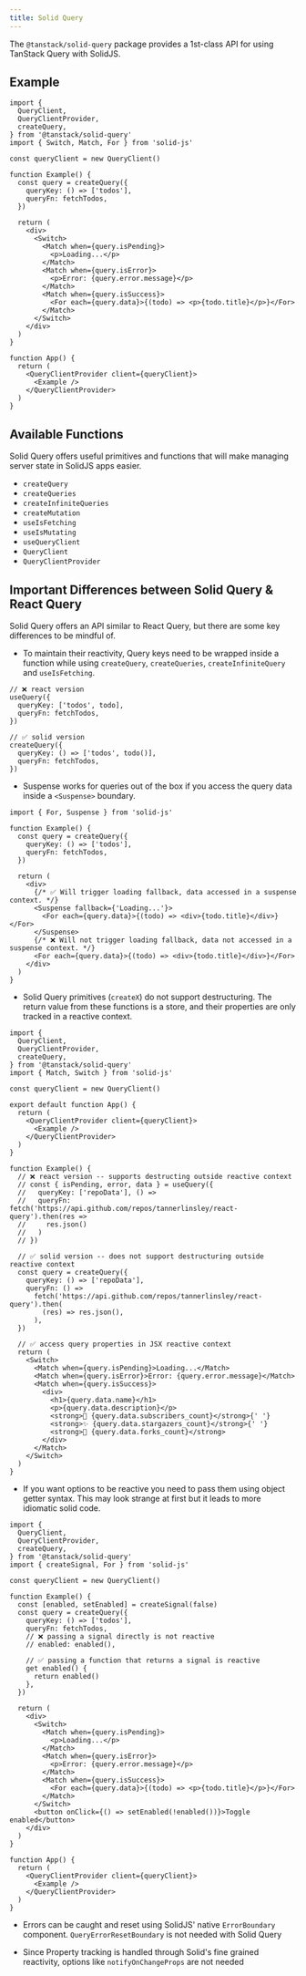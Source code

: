 ```yaml
---
title: Solid Query
---
```


The `@tanstack/solid-query` package provides a 1st-class API for using TanStack Query with SolidJS.

## Example

```tsx
import {
  QueryClient,
  QueryClientProvider,
  createQuery,
} from '@tanstack/solid-query'
import { Switch, Match, For } from 'solid-js'

const queryClient = new QueryClient()

function Example() {
  const query = createQuery({
    queryKey: () => ['todos'],
    queryFn: fetchTodos,
  })

  return (
    <div>
      <Switch>
        <Match when={query.isPending}>
          <p>Loading...</p>
        </Match>
        <Match when={query.isError}>
          <p>Error: {query.error.message}</p>
        </Match>
        <Match when={query.isSuccess}>
          <For each={query.data}>{(todo) => <p>{todo.title}</p>}</For>
        </Match>
      </Switch>
    </div>
  )
}

function App() {
  return (
    <QueryClientProvider client={queryClient}>
      <Example />
    </QueryClientProvider>
  )
}
```

## Available Functions

Solid Query offers useful primitives and functions that will make managing server state in SolidJS apps easier.

- `createQuery`
- `createQueries`
- `createInfiniteQueries`
- `createMutation`
- `useIsFetching`
- `useIsMutating`
- `useQueryClient`
- `QueryClient`
- `QueryClientProvider`

## Important Differences between Solid Query & React Query

Solid Query offers an API similar to React Query, but there are some key differences to be mindful of.

- To maintain their reactivity, Query keys need to be wrapped inside a function while using `createQuery`, `createQueries`, `createInfiniteQuery` and `useIsFetching`.

```tsx
// ❌ react version
useQuery({
  queryKey: ['todos', todo],
  queryFn: fetchTodos,
})

// ✅ solid version
createQuery({
  queryKey: () => ['todos', todo()],
  queryFn: fetchTodos,
})
```

- Suspense works for queries out of the box if you access the query data inside a `<Suspense>` boundary.

```tsx
import { For, Suspense } from 'solid-js'

function Example() {
  const query = createQuery({
    queryKey: () => ['todos'],
    queryFn: fetchTodos,
  })

  return (
    <div>
      {/* ✅ Will trigger loading fallback, data accessed in a suspense context. */}
      <Suspense fallback={'Loading...'}>
        <For each={query.data}>{(todo) => <div>{todo.title}</div>}</For>
      </Suspense>
      {/* ❌ Will not trigger loading fallback, data not accessed in a suspense context. */}
      <For each={query.data}>{(todo) => <div>{todo.title}</div>}</For>
    </div>
  )
}
```

- Solid Query primitives (`createX`) do not support destructuring. The return value from these functions is a store, and their properties are only tracked in a reactive context.

```tsx
import {
  QueryClient,
  QueryClientProvider,
  createQuery,
} from '@tanstack/solid-query'
import { Match, Switch } from 'solid-js'

const queryClient = new QueryClient()

export default function App() {
  return (
    <QueryClientProvider client={queryClient}>
      <Example />
    </QueryClientProvider>
  )
}

function Example() {
  // ❌ react version -- supports destructing outside reactive context
  // const { isPending, error, data } = useQuery({
  //   queryKey: ['repoData'], () =>
  //   queryFn: fetch('https://api.github.com/repos/tannerlinsley/react-query').then(res =>
  //     res.json()
  //   )
  // })

  // ✅ solid version -- does not support destructuring outside reactive context
  const query = createQuery({
    queryKey: () => ['repoData'],
    queryFn: () =>
      fetch('https://api.github.com/repos/tannerlinsley/react-query').then(
        (res) => res.json(),
      ),
  })

  // ✅ access query properties in JSX reactive context
  return (
    <Switch>
      <Match when={query.isPending}>Loading...</Match>
      <Match when={query.isError}>Error: {query.error.message}</Match>
      <Match when={query.isSuccess}>
        <div>
          <h1>{query.data.name}</h1>
          <p>{query.data.description}</p>
          <strong>👀 {query.data.subscribers_count}</strong>{' '}
          <strong>✨ {query.data.stargazers_count}</strong>{' '}
          <strong>🍴 {query.data.forks_count}</strong>
        </div>
      </Match>
    </Switch>
  )
}
```

- If you want options to be reactive you need to pass them using object getter syntax. This may look strange at first but it leads to more idiomatic solid code.

```tsx
import {
  QueryClient,
  QueryClientProvider,
  createQuery,
} from '@tanstack/solid-query'
import { createSignal, For } from 'solid-js'

const queryClient = new QueryClient()

function Example() {
  const [enabled, setEnabled] = createSignal(false)
  const query = createQuery({
    queryKey: () => ['todos'],
    queryFn: fetchTodos,
    // ❌ passing a signal directly is not reactive
    // enabled: enabled(),

    // ✅ passing a function that returns a signal is reactive
    get enabled() {
      return enabled()
    },
  })

  return (
    <div>
      <Switch>
        <Match when={query.isPending}>
          <p>Loading...</p>
        </Match>
        <Match when={query.isError}>
          <p>Error: {query.error.message}</p>
        </Match>
        <Match when={query.isSuccess}>
          <For each={query.data}>{(todo) => <p>{todo.title}</p>}</For>
        </Match>
      </Switch>
      <button onClick={() => setEnabled(!enabled())}>Toggle enabled</button>
    </div>
  )
}

function App() {
  return (
    <QueryClientProvider client={queryClient}>
      <Example />
    </QueryClientProvider>
  )
}
```

- Errors can be caught and reset using SolidJS' native `ErrorBoundary` component. `QueryErrorResetBoundary` is not needed with Solid Query

- Since Property tracking is handled through Solid's fine grained reactivity, options like `notifyOnChangeProps` are not needed
